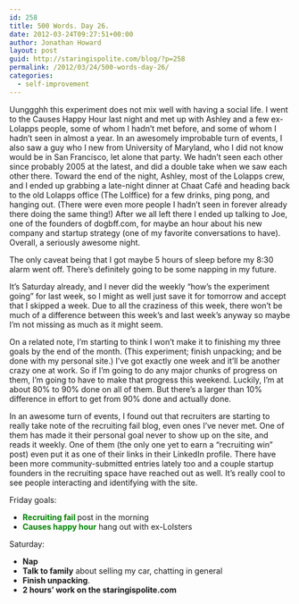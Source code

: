 ```yaml
---
id: 258
title: 500 Words. Day 26.
date: 2012-03-24T09:27:51+00:00
author: Jonathan Howard
layout: post
guid: http://staringispolite.com/blog/?p=258
permalink: /2012/03/24/500-words-day-26/
categories:
  - self-improvement
---
```

Uunggghh this experiment does not mix well with having a social life. I went to the Causes Happy Hour last night and met up with Ashley and a few ex-Lolapps people, some of whom I hadn’t met before, and some of whom I hadn’t seen in almost a year. In an awesomely improbable turn of events, I also saw a guy who I new from University of Maryland, who I did not know would be in San Francisco, let alone that party. We hadn’t seen each other since probably 2005 at the latest, and did a double take when we saw each other there. Toward the end of the night, Ashley, most of the Lolapps crew, and I ended up grabbing a late-night dinner at Chaat Café and heading back to the old Lolapps office (The Lolffice) for a few drinks, ping pong, and hanging out. (There were even more people I hadn’t seen in forever already there doing the same thing!) After we all left there <!--more-->I ended up talking to Joe, one of the founders of dogbff.com, for maybe an hour about his new company and startup strategy (one of my favorite conversations to have). Overall, a seriously awesome night.

The only caveat being that I got maybe 5 hours of sleep before my 8:30 alarm went off. There’s definitely going to be some napping in my future.

It’s Saturday already, and I never did the weekly “how’s the experiment going” for last week, so I might as well just save it for tomorrow and accept that I skipped a week. Due to all the craziness of this week, there won’t be much of a difference between this week’s and last week’s anyway so maybe I’m not missing as much as it might seem.

On a related note, I’m starting to think I won’t make it to finishing my three goals by the end of the month. (This experiment; finish unpacking; and be done with my personal site.) I’ve got exactly one week and it’ll be another crazy one at work. So if I’m going to do any major chunks of progress on them, I’m going to have to make that progress this weekend. Luckily, I’m at about 80% to 90% done on all of them. But there’s a larger than 10% difference in effort to get from 90% done and actually done.

In an awesome turn of events, I found out that recruiters are starting to really take note of the recruiting fail blog, even ones I’ve never met. One of them has made it their personal goal never to show up on the site, and reads it weekly. One of them (the only one yet to earn a “recruiting win” post) even put it as one of their links in their LinkedIn profile. There have been more community-submitted entries lately too and a couple startup founders in the recruiting space have reached out as well. It’s really cool to see people interacting and identifying with the site.

<div>
  Friday goals:
</div>

<div>
  <ul>
    <li>
      <span style="color: #008000;"><strong>Recruiting fail </strong></span>post in the morning
    </li>
    <li>
      <span style="color: #008000;"><strong>Causes happy hour</strong></span> hang out with ex-Lolsters
    </li>
  </ul>
  
  <p>
    Saturday:
  </p>
  
  <ul>
    <li>
      <strong>Nap</strong>
    </li>
    <li>
      <strong>Talk to family</strong> about selling my car, chatting in general
    </li>
    <li>
      <strong>Finish unpacking</strong>.
    </li>
    <li>
      <strong>2 hours&#8217; work on the staringispolite.com</strong>
    </li>
  </ul>
</div>